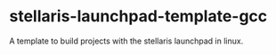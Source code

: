 stellaris-launchpad-template-gcc
================================

A template to build projects with the stellaris launchpad in linux.